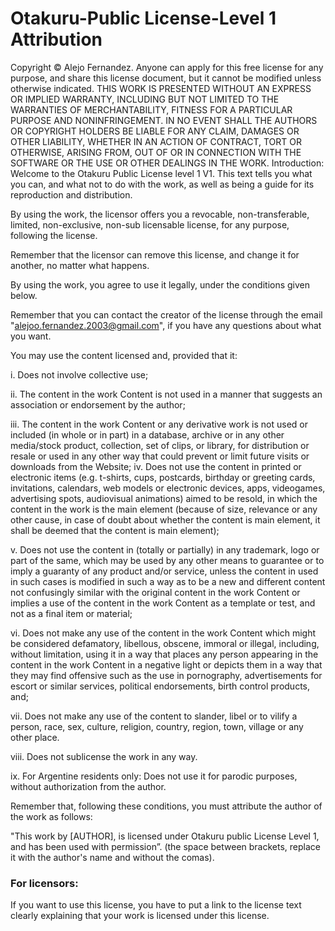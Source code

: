 # Otakuru-Public License-Level 1 Attribution

Copyright © Alejo Fernandez.
Anyone can apply for this free license for any purpose, and share this license document, but it cannot be modified unless otherwise indicated.
THIS WORK IS PRESENTED WITHOUT AN EXPRESS OR IMPLIED WARRANTY, INCLUDING BUT NOT LIMITED TO THE WARRANTIES OF MERCHANTABILITY, FITNESS FOR A PARTICULAR PURPOSE AND NONINFRINGEMENT. IN NO EVENT SHALL THE AUTHORS OR COPYRIGHT HOLDERS BE LIABLE FOR ANY CLAIM, DAMAGES OR OTHER LIABILITY, WHETHER IN AN ACTION OF CONTRACT, TORT OR OTHERWISE, ARISING FROM, OUT OF OR IN CONNECTION WITH THE SOFTWARE OR THE USE OR OTHER DEALINGS IN THE WORK.
Introduction: Welcome to the Otakuru Public License level 1 V1. This text tells you what you can, and what not to do with the work, as well as being a guide for its reproduction and distribution.

By using the work, the licensor offers you a revocable, non-transferable, limited, non-exclusive, non-sub licensable license, for any purpose, following the license.

Remember that the licensor can remove this license, and change it for another, no matter what happens.

By using the work, you agree to use it legally, under the conditions given below.

Remember that you can contact the creator of the license through the email "alejoo.fernandez.2003@gmail.com", if you have any questions about what you want.

You may use the content licensed and, provided that it:

i. Does not involve collective use;

ii.	The content in the work Content is not used in a manner that suggests an association or endorsement by the author;

iii.	The content in the work Content or any derivative work is not used or included (in whole or in part) in a database, archive or in any other media/stock product, collection, set of clips, or library, for distribution or resale or used in any other way that could prevent or limit future visits or downloads from the Website;
iv.	Does not use the content in printed or electronic items (e.g. t-shirts, cups, postcards, birthday or greeting cards, invitations, calendars, web models or electronic devices, apps, videogames, advertising spots, audiovisual animations) aimed to be resold, in which the content in the work is the main element (because of size, relevance or any other cause, in case of doubt about whether the content is main element, it shall be deemed that the content is main element);

v.	Does not use the content in (totally or partially) in any trademark, logo or part of the same, which may be used by any other means to guarantee or to imply a guaranty of any product and/or service, unless the content in used in such cases is modified in such a way as to be a new and different content not confusingly similar with the original content in the work Content or implies a use of the content in the work Content as a template or test, and not as a final item or material;

vi.	Does not make any use of the content in the work Content which might be considered defamatory, libellous, obscene, immoral or illegal, including, without limitation, using it in a way that places any person appearing in the content in the work Content in a negative light or depicts them in a way that they may find offensive such as the use in pornography, advertisements for escort or similar services, political endorsements, birth control products, and;

vii.	Does not make any use of the content to slander, libel or to vilify a person, race, sex, culture, religion, country, region, town, village or any other place.

viii.	Does not sublicense the work in any way.

ix.	For Argentine residents only: Does not use it for parodic purposes, without authorization from the author.

Remember that, following these conditions, you must attribute the author of the work as follows:

"This work by [AUTHOR], is licensed under Otakuru public License Level 1, and has been used with permission”. (the space between brackets, replace it with the author's name and without the comas).

### For licensors:

If you want to use this license, you have to put a link to the license text clearly explaining that your work is licensed under this license.
